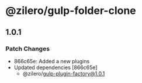 # @zilero/gulp-folder-clone

## 1.0.1

### Patch Changes

- 866c65e: Added a new plugins
- Updated dependencies [866c65e]
  - @zilero/gulp-plugin-factory@1.0.1
